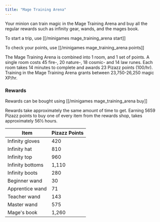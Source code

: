 ```yaml
---
title: "Mage Training Arena"
---
```


Your minion can train magic in the Mage Training Arena and buy all the regular rewards such as infinity gear, wands, and the mages book.

To start a trip, use [[/minigames mage_training_arena start]]

To check your points, use [[/minigames mage_training_arena points]]

The Mage Training Arena is combined into 1 room, and 1 set of points. A single room costs 45 fire-, 20 nature-, 18 cosmic- and 14 law runes. Each room takes 14 minutes to complete and awards 23 Pizazz points (100/hr). Training in the Mage Training Arena grants between 23,750-26,250 magic XP/hr.

### Rewards

Rewards can be bought using [[/minigames mage_training_arena buy]]

Rewards take approximately the same amount of time to get. Earning 5659 Pizazz points to buy one of every item from the rewards shop, takes approximately 56½ hours.

| **Item**         | **Pizazz Points** |
| ---------------- | ----------------- |
| Infinity gloves  | 420               |
| Infinity hat     | 810               |
| Infinity top     | 960               |
| Infinity bottoms | 1,110             |
| Infinity boots   | 280               |
| Beginner wand    | 30                |
| Apprentice wand  | 71                |
| Teacher wand     | 143               |
| Master wand      | 575               |
| Mage's book      | 1,260             |
